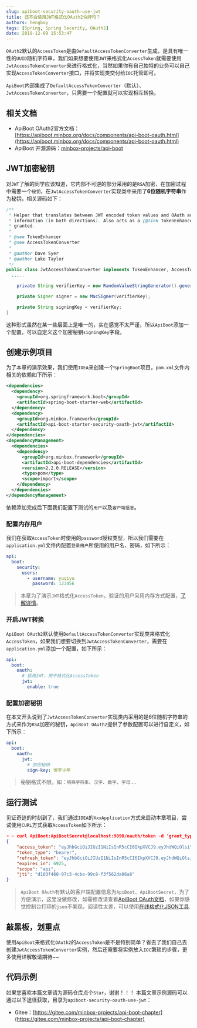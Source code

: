 ```yaml
---
slug: apiboot-security-oauth-use-jwt
title: 还不会使用JWT格式化OAuth2令牌吗？
authors: hengboy
tags: [Spring, Spring Security, OAuth2]
date: 2019-12-09 15:53:47
---
```

`OAuth2`默认的`AccessToken`是由`DefaultAccessTokenConverter`生成，是具有唯一性的`UUID`随机字符串，我们如果想要使用`JWT`来格式化`AccessToken`就需要使用`JwtAccessTokenConverter`来进行格式化，当然如果你有自己独特的业务可以自己实现`AccessTokenConverter`接口，并将实现类交付给`IOC`托管即可。
<!--truncate-->
`ApiBoot`内部集成了`DefaultAccessTokenConverter`（默认）、`JwtAccessTokenConverter`，只需要一个配置就可以实现相互转换。

## 相关文档

- ApiBoot OAuth2官方文档：[https://apiboot.minbox.org/docs/components/api-boot-oauth.html](https://apiboot.minbox.org/docs/components/api-boot-oauth.html)
- ApiBoot 开源源码：[minbox-projects/api-boot](https://gitee.com/minbox-projects/api-boot)

## JWT加密秘钥
对`JWT`了解的同学应该知道，它内部不可逆的部分采用的是`RSA`加密，在加密过程中需要一个`秘钥`，在`JwtAccessTokenConverter`实现类中采用了**6位随机字符串**作为秘钥，相关源码如下：
```java
/**
 * Helper that translates between JWT encoded token values and OAuth authentication
 * information (in both directions). Also acts as a {@link TokenEnhancer} when tokens are
 * granted.
 *
 * @see TokenEnhancer
 * @see AccessTokenConverter
 *
 * @author Dave Syer
 * @author Luke Taylor
 */
public class JwtAccessTokenConverter implements TokenEnhancer, AccessTokenConverter, InitializingBean {
  .....

	private String verifierKey = new RandomValueStringGenerator().generate();

	private Signer signer = new MacSigner(verifierKey);

	private String signingKey = verifierKey;
}  
```

这种形式虽然在某一些层面上是唯一的，实在感觉不太严谨，所以`ApiBoot`添加一个配置，可以自定义这个加密秘钥`signingKey`字段。

## 创建示例项目

为了本章的演示效果，我们使用`IDEA`来创建一个`SpringBoot`项目，`pom.xml`文件内相关的依赖如下所示：

```xml
<dependencies>
  <dependency>
    <groupId>org.springframework.boot</groupId>
    <artifactId>spring-boot-starter-web</artifactId>
  </dependency>
  <dependency>
    <groupId>org.minbox.framework</groupId>
    <artifactId>api-boot-starter-security-oauth-jwt</artifactId>
  </dependency>
</dependencies>
<dependencyManagement>
  <dependencies>
    <dependency>
      <groupId>org.minbox.framework</groupId>
      <artifactId>api-boot-dependencies</artifactId>
      <version>2.2.0.RELEASE</version>
      <type>pom</type>
      <scope>import</scope>
    </dependency>
  </dependencies>
</dependencyManagement>
```

依赖添加完成后下面我们配置下测试的`用户`以及`客户端信息`。

### 配置内存用户

我们在获取`AccessToken`时使用的`password`授权类型，所以我们需要在`application.yml`文件内配置`登录用户`所使用的用户名、密码，如下所示：

```yaml
api:
  boot:
    security:
      users:
        - username: yuqiyu
          password: 123456
```

> 本章为了演示`JWT`格式化`AccessToken`，验证的用户采用内存方式配置，[了解详情](https://apiboot.minbox.org/docs/components/api-boot-security.html)。

### 开启JWT转换

`ApiBoot OAuth2`默认使用`DefaultAccessTokenConverter`实现类来格式化`AccessToken`，如果我们想要切换到`JwtAccessTokenConverter`，需要在`application.yml`添加一个配置，如下所示：

```yaml
api:
  boot:
    oauth:
      # 启用JWT，用于格式化AccessToken
      jwt:
        enable: true
```

### 配置加密秘钥

在本文开头说到了`JwtAccessTokenConverter`实现类内采用的是6位随机字符串的方式来作为`RSA`加密的秘钥，`ApiBoot OAuth2`提供了参数配置可以进行自定义，如下所示：

```yaml
api:
  boot:
    oauth:
      jwt:
        # 加密秘钥
        sign-key: 恒宇少年
```

> 秘钥格式不限，如：`特殊字符串`、`汉字`、`数字`、`字母`....

## 运行测试

见证奇迹的时刻到了，我们通过`IDEA`的`XxxApplication`方式来启动本章项目，尝试使用`CURL`方式获取`AccessToken`如下所示：

```json
➜ ~ curl ApiBoot:ApiBootSecret@localhost:9090/oauth/token -d 'grant_type=password&username=yuqiyu&password=123456'
{
    "access_token": "eyJhbGciOiJIUzI1NiIsInR5cCI6IkpXVCJ9.eyJhdWQiOlsiYXBpIl0sInVzZXJfbmFtZSI6Inl1cWl5dSIsInNjb3BlIjpbImFwaSJdLCJleHAiOjE1NzU5NTMwNDgsImF1dGhvcml0aWVzIjpbIlJPTEVfYXBpIl0sImp0aSI6ImQxMDNmNDYwLTk3YzMtNGNiZS05OWM4LWYzZjU2MmRhMDZhOCIsImNsaWVudF9pZCI6IkFwaUJvb3QifQ.HMHRBCIGPZNlkJPCnXaktMWxXEW-5roo7tdQR1JpCyY", 
    "token_type": "bearer", 
    "refresh_token": "eyJhbGciOiJIUzI1NiIsInR5cCI6IkpXVCJ9.eyJhdWQiOlsiYXBpIl0sInVzZXJfbmFtZSI6Inl1cWl5dSIsInNjb3BlIjpbImFwaSJdLCJhdGkiOiJkMTAzZjQ2MC05N2MzLTRjYmUtOTljOC1mM2Y1NjJkYTA2YTgiLCJleHAiOjE1Nzg1Mzc4NDgsImF1dGhvcml0aWVzIjpbIlJPTEVfYXBpIl0sImp0aSI6ImY1NDMxZTMzLWE1YzMtNGVmNC1hZDM0LTk1MGQ3ODliYTRiZCIsImNsaWVudF9pZCI6IkFwaUJvb3QifQ.TfJ5vThvaibV2kVo2obHqnYzmYm-GsdtRLoB3RJbkrg", 
    "expires_in": 6925, 
    "scope": "api", 
    "jti": "d103f460-97c3-4cbe-99c8-f3f562da06a8"
}
```

> `ApiBoot OAuth`有默认的客户端配置信息为`ApiBoot`、`ApiBootSecret`，为了方便演示，这里没做修改，如需修改请查看[ApiBoot OAuth文档](https://apiboot.minbox.org/docs/components/api-boot-oauth.html)，如果你感觉控制台打印的`json`不美观，阅读性太差，可以使用[在线格式化JSON工具](http://tools.yuqiyu.com/pages/formatter/json.html).

## 敲黑板，划重点

使用`ApiBoot`来格式化`OAuth2`的`AccessToken`是不是特别简单？省去了我们自己去创建`JwtAccessTokenConverter`实例，然后还需要将实例放入`IOC`繁琐的步骤，更多使用详解敬请期待~~

## 代码示例
如果您喜欢本篇文章请为源码仓库点个`Star`，谢谢！！！
本篇文章示例源码可以通过以下途径获取，目录为`apiboot-security-oauth-use-jwt`：

- Gitee：[https://gitee.com/minbox-projects/api-boot-chapter](https://gitee.com/minbox-projects/api-boot-chapter)